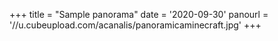 +++
title = "Sample panorama"
date = '2020-09-30'
panourl = '//u.cubeupload.com/acanalis/panoramicaminecraft.jpg'
+++